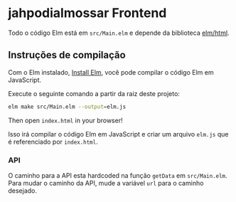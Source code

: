 # jahpodialmossar Frontend

Todo o código Elm está em `src/Main.elm` e depende da biblioteca [elm/html][html].

[html]: https://package.elm-lang.org/packages/elm/html/latest

## Instruções de compilação

Com o Elm instalado, [Install Elm](https://guide.elm-lang.org/install/elm.html), você pode compilar o código Elm em JavaScript.


Execute o seguinte comando a partir da raiz deste projeto:

```bash
elm make src/Main.elm --output=elm.js
```

Then open `index.html` in your browser!

Isso irá compilar o código Elm em JavaScript e criar um arquivo `elm.js` que é referenciado por `index.html`.

### API

O caminho para a API esta hardcoded na função `getData` em `src/Main.elm`. 
Para mudar o caminho da API, mude a variável `url` para o caminho desejado.
